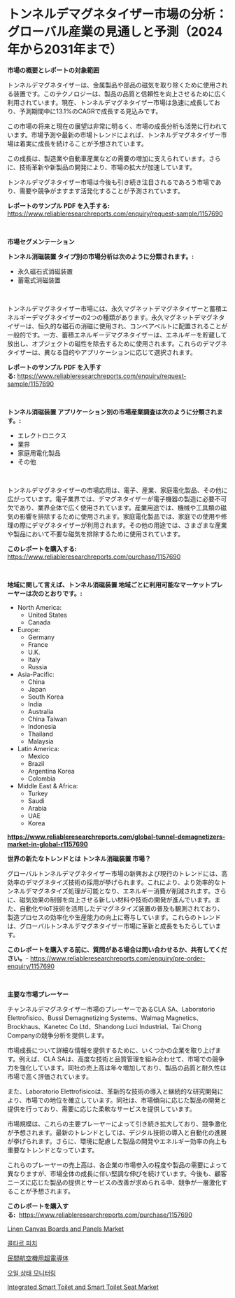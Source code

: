 <p><h1>トンネルデマグネタイザー市場の分析：グローバル産業の見通しと予測（2024年から2031年まで）</h1></p><p><strong>市場の概要とレポートの対象範囲</strong></p>
<p><p>トンネルデマグネタイザーは、金属製品や部品の磁気を取り除くために使用される装置です。このテクノロジーは、製品の品質と信頼性を向上させるために広く利用されています。現在、トンネルデマグネタイザー市場は急速に成長しており、予測期間中に13.1%のCAGRで成長する見込みです。</p><p>この市場の将来と現在の展望は非常に明るく、市場の成長分析も活発に行われています。市場予測や最新の市場トレンドによれば、トンネルデマグネタイザー市場は着実に成長を続けることが予想されています。</p><p>この成長は、製造業や自動車産業などの需要の増加に支えられています。さらに、技術革新や新製品の開発により、市場の拡大が加速しています。</p><p>トンネルデマグネタイザー市場は今後も引き続き注目されるであろう市場であり、需要や競争がますます活発化することが予測されています。</p></p>
<p><strong>レポートのサンプル PDF を入手する:</strong> <a href="https://www.reliableresearchreports.com/enquiry/request-sample/1157690">https://www.reliableresearchreports.com/enquiry/request-sample/1157690</a></p>
<p>&nbsp;</p>
<p><strong>市場セグメンテーション</strong></p>
<p><strong>トンネル消磁装置 タイプ別の市場分析は次のように分類されます。:</strong></p>
<p><ul><li>永久磁石式消磁装置</li><li>蓄電式消磁装置</li></ul></p>
<p>&nbsp;</p>
<p><p>トンネルデマグネタイザー市場には、永久マグネットデマグネタイザーと蓄積エネルギーデマグネタイザーの2つの種類があります。永久マグネットデマグネタイザーは、恒久的な磁石の消磁に使用され、コンベアベルトに配置されることが一般的です。一方、蓄積エネルギーデマグネタイザーは、エネルギーを貯蔵して放出し、オブジェクトの磁性を除去するために使用されます。これらのデマグネタイザーは、異なる目的やアプリケーションに応じて選択されます。</p></p>
<p><strong>レポートのサンプル PDF を入手する:</strong>&nbsp;<a href="https://www.reliableresearchreports.com/enquiry/request-sample/1157690">https://www.reliableresearchreports.com/enquiry/request-sample/1157690</a></p>
<p>&nbsp;</p>
<p><strong> トンネル消磁装置 アプリケーション別の市場産業調査は次のように分類されます。:</strong></p>
<p><ul><li>エレクトロニクス</li><li>業界</li><li>家庭用電化製品</li><li>その他</li></ul></p>
<p>&nbsp;</p>
<p><p>トンネルデマグネタイザーの市場応用は、電子、産業、家庭電化製品、その他に広がっています。電子業界では、デマグネタイザーが電子機器の製造に必要不可欠であり、業界全体で広く使用されています。産業用途では、機械や工具類の磁気の影響を排除するために使用されます。家庭電化製品では、家庭での使用や修理の際にデマグネタイザーが利用されます。その他の用途では、さまざまな産業や製品において不要な磁気を排除するために使用されています。</p></p>
<p><strong>このレポートを購入する:</strong>&nbsp; <a href="https://www.reliableresearchreports.com/purchase/1157690">https://www.reliableresearchreports.com/purchase/1157690</a></p>
<p>&nbsp;</p>
<p><strong>地域に関して言えば、トンネル消磁装置 地域ごとに利用可能なマーケットプレーヤーは次のとおりです。:</strong></p>
<p><ul>
    <li>
        North America:
        <ul>
            <li>United States</li>
            <li>Canada</li>
        </ul>
    </li>
    <li>
        Europe:
        <ul>
            <li>Germany</li>
            <li>France</li>
            <li>U.K.</li>
            <li>Italy</li>
            <li>Russia</li>
        </ul>
    </li>
    <li>
        Asia-Pacific:
        <ul>
            <li>China</li>
            <li>Japan</li>
            <li>South Korea</li>
            <li>India</li>
            <li>Australia</li>
            <li>China Taiwan</li>
            <li>Indonesia</li>
            <li>Thailand</li>
            <li>Malaysia</li>
        </ul>
    </li>
    <li>
        Latin America:
        <ul>
            <li>Mexico</li>
            <li>Brazil</li>
            <li>Argentina Korea</li>
            <li>Colombia</li>
        </ul>
    </li>
    <li>
        Middle East & Africa:
        <ul>
            <li>Turkey</li>
            <li>Saudi</li>
            <li>Arabia</li>
            <li>UAE</li>
            <li>Korea</li>
        </ul>
    </li>
    </ul></p>
<p><strong><a href="https://www.reliableresearchreports.com/global-tunnel-demagnetizers-market-in-global-r1157690">https://www.reliableresearchreports.com/global-tunnel-demagnetizers-market-in-global-r1157690</a></strong>&nbsp;</p>
<p><strong>世界の新たなトレンドとは トンネル消磁装置 市場？</strong></p>
<p><p>グローバルトンネルデマグネタイザー市場の新興および現行のトレンドには、高効率のデマグネタイズ技術の採用が挙げられます。これにより、より効率的なトンネルデマグネタイズ処理が可能となり、エネルギー消費が削減されます。さらに、磁気効果の制御を向上させる新しい材料や技術の開発が進んでいます。また、自動化やIoT技術を活用したデマグネタイズ装置の普及も観測されており、製造プロセスの効率化や生産能力の向上に寄与しています。これらのトレンドは、グローバルトンネルデマグネタイザー市場に革新と成長をもたらしています。</p></p>
<p><strong>このレポートを購入する前に、質問がある場合は問い合わせるか、共有してください。</strong>- <a href="https://www.reliableresearchreports.com/enquiry/pre-order-enquiry/1157690">https://www.reliableresearchreports.com/enquiry/pre-order-enquiry/1157690</a></p>
<p>&nbsp;</p>
<p><strong>主要な市場プレーヤー</strong></p>
<p><p>チャンネルデマグネタイザー市場のプレーヤーであるCLA SA、Laboratorio Elettrofisico、Bussi Demagnetizing Systems、Walmag Magnetics、Brockhaus、Kanetec Co Ltd、Shandong Luci Industrial、Tai Chong Companyの競争分析を提供します。 </p><p>市場成長について詳細な情報を提供するために、いくつかの企業を取り上げます。例えば、CLA SAは、高度な技術と品質管理を組み合わせて、市場での競争力を強化しています。同社の売上高は年々増加しており、製品の品質と耐久性は市場で高く評価されています。</p><p>また、Laboratorio Elettrofisicoは、革新的な技術の導入と継続的な研究開発により、市場での地位を確立しています。同社は、市場傾向に応じた製品の開発と提供を行っており、需要に応じた柔軟なサービスを提供しています。</p><p>市場規模は、これらの主要プレーヤーによって引き続き拡大しており、競争激化が予想されます。最新のトレンドとしては、デジタル技術の導入と自動化の進展が挙げられます。さらに、環境に配慮した製品の開発やエネルギー効率の向上も重要なトレンドとなっています。</p><p>これらのプレーヤーの売上高は、各企業の市場参入の程度や製品の需要によって異なりますが、市場全体の成長に伴い堅調な伸びを続けています。今後も、顧客ニーズに応じた製品の提供とサービスの改善が求められる中、競争が一層激化することが予想されます。</p></p>
<p><strong>このレポートを購入する:</strong>&nbsp;&nbsp;<a href="https://www.reliableresearchreports.com/purchase/1157690">https://www.reliableresearchreports.com/purchase/1157690</a></p>
<p><p><a href="https://github.com/timeliteaut/Market-Research-Report-List-2/blob/main/linen-canvas-boards-and-panels-market.md">Linen Canvas Boards and Panels Market</a></p><p><a href="https://github.com/novabrown3/Market-Research-Report-List-1/blob/main/993010578346.md">콜타르 피치</a></p><p><a href="https://github.com/MosesSpinka1914/Market-Research-Report-List-1/blob/main/323843084756.md">民間航空機用超電導体</a></p><p><a href="https://github.com/Tristiarton768456/Market-Research-Report-List-1/blob/main/575458078345.md">오일 상태 모니터링</a></p><p><a href="https://issuu.com/reportprime-2/docs/integrated-smart-toilet-and-smart-toilet-seat-mark">Integrated Smart Toilet and Smart Toilet Seat Market</a></p></p>